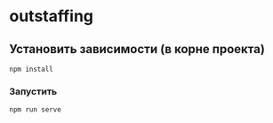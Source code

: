 # outstaffing

## Установить зависимости (в корне проекта)
```
npm install
```

### Запустить
```
npm run serve
```
